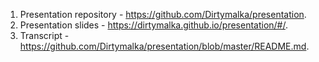 1. Presentation repository - https://github.com/Dirtymalka/presentation.
2. Presentation slides - https://dirtymalka.github.io/presentation/#/.
3. Transcript - https://github.com/Dirtymalka/presentation/blob/master/README.md.
